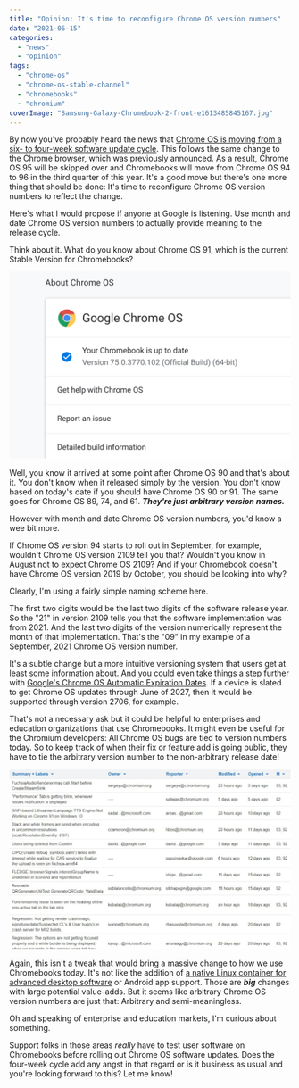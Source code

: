 ```yaml
---
title: "Opinion: It's time to reconfigure Chrome OS version numbers"
date: "2021-06-15"
categories: 
  - "news"
  - "opinion"
tags: 
  - "chrome-os"
  - "chrome-os-stable-channel"
  - "chromebooks"
  - "chromium"
coverImage: "Samsung-Galaxy-Chromebook-2-front-e1613485845167.jpg"
---
```


By now you've probably heard the news that [Chrome OS is moving from a six- to four-week software update cycle](https://blog.chromium.org/2021/06/changes-to-chrome-oss-release-cycle.html). This follows the same change to the Chrome browser, which was previously announced. As a result, Chrome OS 95 will be skipped over and Chromebooks will move from Chrome OS 94 to 96 in the third quarter of this year. It's a good move but there's one more thing that should be done: It's time to reconfigure Chrome OS version numbers to reflect the change.

Here's what I would propose if anyone at Google is listening. Use month and date Chrome OS version numbers to actually provide meaning to the release cycle.

Think about it. What do you know about Chrome OS 91, which is the current Stable Version for Chromebooks?

![Chrome OS version numbers](images/Chrome-OS-75-version-number-1024x680.png)

Well, you know it arrived at some point after Chrome OS 90 and that's about it. You don't know when it released simply by the version. You don't know based on today's date if you should have Chrome OS 90 or 91. The same goes for Chrome OS 89, 74, and 61. _**They're just arbitrary version names.**_

However with month and date Chrome OS version numbers, you'd know a wee bit more.

If Chrome OS version 94 starts to roll out in September, for example, wouldn't Chrome OS version 2109 tell you that? Wouldn't you know in August not to expect Chrome OS 2109? And if your Chromebook doesn't have Chrome OS version 2019 by October, you should be looking into why?

Clearly, I'm using a fairly simple naming scheme here.

The first two digits would be the last two digits of the software release year. So the "21" in version 2109 tells you that the software implementation was from 2021. And the last two digits of the version numerically represent the month of that implementation. That's the "09" in my example of a September, 2021 Chrome OS version number.

It's a subtle change but a more intuitive versioning system that users get at least some information about. And you could even take things a step further with [Google's Chrome OS Automatic Expiration Dates](https://www.aboutchromebooks.com/news/how-to-get-chrome-os-updates-on-chromebook-after-aue-automatic-update-expiration-date-cloudready/). If a device is slated to get Chrome OS updates through June of 2027, then it would be supported through version 2706, for example.

That's not a necessary ask but it could be helpful to enterprises and education organizations that use Chromebooks. It might even be useful for the Chromium developers: All Chrome OS bugs are tied to version numbers today. So to keep track of when their fix or feature add is going public, they have to tie the arbitrary version number to the non-arbitrary release date!

![Chrome OS bugs and version numbers](images/Chrome-OS-bug-numbers-and-versions-1024x655.jpg)

Again, this isn't a tweak that would bring a massive change to how we use Chromebooks today. It's not like the addition of [a native Linux container for advanced desktop software](https://www.aboutchromebooks.com/news/linux-on-chromebooks-just-might-get-me-through-a-masters-in-computer-science/) or Android app support. Those are **_big_** changes with large potential value-adds. But it seems like arbitrary Chrome OS version numbers are just that: Arbitrary and semi-meaningless.

Oh and speaking of enterprise and education markets, I'm curious about something.

Support folks in those areas _really_ have to test user software on Chromebooks before rolling out Chrome OS software updates. Does the four-week cycle add any angst in that regard or is it business as usual and you're looking forward to this? Let me know!
